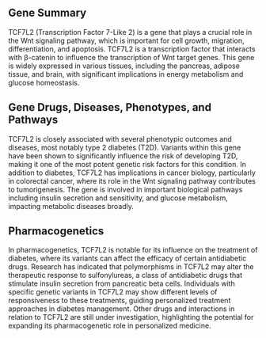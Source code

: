 ## Gene Summary
TCF7L2 (Transcription Factor 7-Like 2) is a gene that plays a crucial role in the Wnt signaling pathway, which is important for cell growth, migration, differentiation, and apoptosis. TCF7L2 is a transcription factor that interacts with β-catenin to influence the transcription of Wnt target genes. This gene is widely expressed in various tissues, including the pancreas, adipose tissue, and brain, with significant implications in energy metabolism and glucose homeostasis.

## Gene Drugs, Diseases, Phenotypes, and Pathways
TCF7L2 is closely associated with several phenotypic outcomes and diseases, most notably type 2 diabetes (T2D). Variants within this gene have been shown to significantly influence the risk of developing T2D, making it one of the most potent genetic risk factors for this condition. In addition to diabetes, TCF7L2 has implications in cancer biology, particularly in colorectal cancer, where its role in the Wnt signaling pathway contributes to tumorigenesis. The gene is involved in important biological pathways including insulin secretion and sensitivity, and glucose metabolism, impacting metabolic diseases broadly.

## Pharmacogenetics
In pharmacogenetics, TCF7L2 is notable for its influence on the treatment of diabetes, where its variants can affect the efficacy of certain antidiabetic drugs. Research has indicated that polymorphisms in TCF7L2 may alter the therapeutic response to sulfonylureas, a class of antidiabetic drugs that stimulate insulin secretion from pancreatic beta cells. Individuals with specific genetic variants in TCF7L2 may show different levels of responsiveness to these treatments, guiding personalized treatment approaches in diabetes management. Other drugs and interactions in relation to TCF7L2 are still under investigation, highlighting the potential for expanding its pharmacogenetic role in personalized medicine.